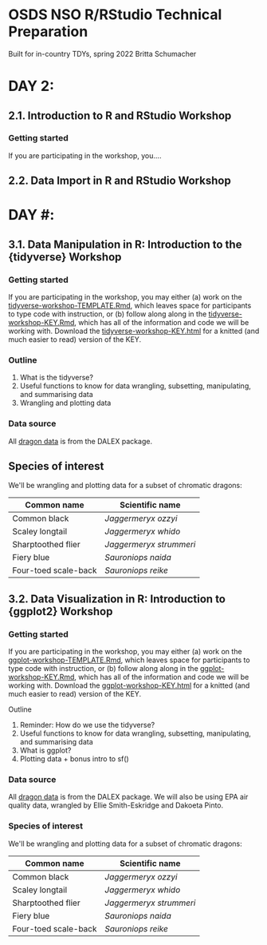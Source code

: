 # OSDS NSO R/RStudio Technical Preparation
Built for in-country TDYs, spring 2022 
Britta Schumacher

# DAY 2:
## 2.1. Introduction to R and RStudio Workshop
### Getting started
If you are participating in the workshop, you....

## 2.2. Data Import in R and RStudio Workshop

# DAY #:
## 3.1. Data Manipulation in R: Introduction to the {tidyverse} Workshop
### Getting started
If you are participating in the workshop, you may either (a) work on the [tidyverse-workshop-TEMPLATE.Rmd](https://github.com/blschum/OSDS-workshop-materials/blob/main/Data-Manipulation-intro-to-tidyverse/tidyverse-workshop-TEMPLATE.Rmd), which leaves space for participants to type code with instruction, or (b) follow along along in the [tidyverse-workshop-KEY.Rmd](https://github.com/blschum/OSDS-workshop-materials/blob/main/Data-Manipulation-intro-to-tidyverse/tidyverse-workshop-KEY.Rmd), which has all of the information and code we will be working with. Download the [tidyverse-workshop-KEY.html](https://github.com/blschum/OSDS-workshop-materials/blob/main/Data-Manipulation-intro-to-tidyverse/tidyverse-workshop-KEY.html) for a knitted (and much easier to read) version of the KEY.

### Outline
1. What is the tidyverse?
2. Useful functions to know for data wrangling, subsetting, manipulating, and summarising data
3. Wrangling and plotting data

### Data source
All [dragon data](http://search.r-project.org/R/R/library/DALEX/html/dragons.html) is from the DALEX package.

## Species of interest
We'll be wrangling and plotting data for a subset of chromatic dragons:

|     Common name     |      Scientific name      |
|---------------------|---------------------------|
|     Common black     |     *Jaggermeryx ozzyi*    |
|     Scaley longtail    |    *Jaggermeryx whido*    |
|     Sharptoothed flier    |     *Jaggermeryx strummeri*    |
|     Fiery blue     |    *Sauroniops naida* |
|     Four-toed scale-back   |     *Sauroniops reike*    |

## 3.2. Data Visualization in R: Introduction to {ggplot2} Workshop
### Getting started
If you are participating in the workshop, you may either (a) work on the [ggplot-workshop-TEMPLATE.Rmd](https://github.com/blschum/OSDS-workshop-materials/blob/main/Graphics-in-R/ggplot-workshop-TEMPLATE.Rmd), which leaves space for participants to type code with instruction, or (b) follow along along in the [ggplot-workshop-KEY.Rmd](https://github.com/blschum/OSDS-workshop-materials/blob/main/Graphics-in-R/ggplot-workshop-KEY.Rmd), which has all of the information and code we will be working with. Download the [ggplot-workshop-KEY.html](https://github.com/blschum/OSDS-workshop-materials/blob/main/Graphics-in-R/ggplot-workshop-KEY.html) for a knitted (and much easier to read) version of the KEY.

Outline
1. Reminder: How do we use the tidyverse?
2. Useful functions to know for data wrangling, subsetting, manipulating, and summarising data
3. What is ggplot?
4. Plotting data + bonus intro to sf()

### Data source
All [dragon data](http://search.r-project.org/R/R/library/DALEX/html/dragons.html) is from the DALEX package. We will also be using EPA air quality data, wrangled by Ellie Smith-Eskridge and Dakoeta Pinto.

### Species of interest
We'll be wrangling and plotting data for a subset of chromatic dragons:

|     Common name     |      Scientific name      |
|---------------------|---------------------------|
|     Common black     |     *Jaggermeryx ozzyi*    |
|     Scaley longtail    |    *Jaggermeryx whido*    |
|     Sharptoothed flier    |     *Jaggermeryx strummeri*    |
|     Fiery blue     |    *Sauroniops naida* |
|     Four-toed scale-back   |     *Sauroniops reike*    |
